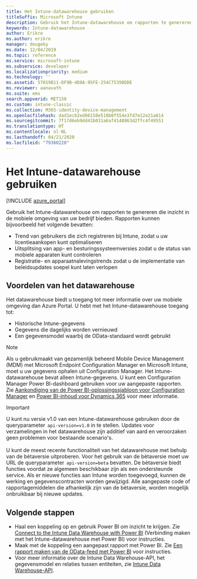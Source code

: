 ```yaml
---
title: Het Intune-datawarehouse gebruiken
titleSuffix: Microsoft Intune
description: Gebruik het Intune-datawarehouse om rapporten te genereren die inzicht in de mobiele omgeving van uw bedrijf bieden.
keywords: Intune-datawarehouse
author: Erikre
ms.author: erikre
manager: dougeby
ms.date: 12/04/2019
ms.topic: reference
ms.service: microsoft-intune
ms.subservice: developer
ms.localizationpriority: medium
ms.technology: ''
ms.assetid: 57019B11-DF9B-4D8A-95FE-254C75398DDE
ms.reviewer: aanavath
ms.suite: ems
search.appverid: MET150
ms.custom: intune-classic
ms.collection: M365-identity-device-management
ms.openlocfilehash: dad1ecb2ed86158e510b0f554e3fd7e12e21a814
ms.sourcegitcommit: 7f17d6eb9dd41b031a6af4148863d2ffc4f49551
ms.translationtype: HT
ms.contentlocale: nl-NL
ms.lasthandoff: 04/21/2020
ms.locfileid: "79360220"
---
```

# <a name="use-the-microsoft-intune-data-warehouse"></a>Het Intune-datawarehouse gebruiken

[!INCLUDE [azure_portal](../includes/azure_portal.md)]

Gebruik het Intune-datawarehouse om rapporten te genereren die inzicht in de mobiele omgeving van uw bedrijf bieden. Rapporten kunnen bijvoorbeeld het volgende bevatten:
- Trend van gebruikers die zich registreren bij Intune, zodat u uw licentieaankopen kunt optimaliseren
- Uitsplitsing van app- en besturingssysteemversies zodat u de status van mobiele apparaten kunt controleren
- Registratie- en apparaatnalevingstrends zodat u de implementatie van beleidsupdates soepel kunt laten verlopen

## <a name="data-warehouse-benefits"></a>Voordelen van het datawarehouse

Het datawarehouse biedt u toegang tot meer informatie over uw mobiele omgeving dan Azure Portal. U hebt met het Intune-datawarehouse toegang tot:

- Historische Intune-gegevens
- Gegevens die dagelijks worden vernieuwd
- Een gegevensmodel waarbij de OData-standaard wordt gebruikt

> [!Note]
> Als u gebruikmaakt van gezamenlijk beheerd Mobile Device Management (MDM) met Microsoft Endpoint Configuration Manager en Microsoft Intune, moet u uw gegevens ophalen uit Configuration Manager. Het Intune-datawarehouse bevat alleen Intune-gegevens. U kunt een Configuration Manager Power BI-dashboard gebruiken voor uw aangepaste rapporten. Zie [Aankondiging van de Power BI-oplossingssjabloon voor Configuration Manager](https://powerbi.microsoft.com/blog/sccm-solution-template) en [Power BI-inhoud voor Dynamics 365](https://docs.microsoft.com/dynamics365/unified-operations/dev-itpro/analytics/power-bi-home-page) voor meer informatie.

> [!Important]  
> U kunt nu versie v1.0 van een Intune-datawarehouse gebruiken door de queryparameter  `api-version=v1.0` in te stellen. Updates voor verzamelingen in het datawarehouse zijn additief van aard en veroorzaken geen problemen voor bestaande scenario's.<br><br>
> U kunt de meest recente functionaliteit van het datawarehouse met behulp van de bètaversie uitproberen. Voor het gebruik van de bètaversie moet uw URL de queryparameter  `api-version=beta` bevatten. De bètaversie biedt functies voordat ze algemeen beschikbaar zijn als een ondersteunde service. Als er nieuwe functies aan Intune worden toegevoegd, kunnen de werking en gegevenscontracten worden gewijzigd. Alle aangepaste code of rapportagemiddelen die afhankelijk zijn van de bètaversie, worden mogelijk onbruikbaar bij nieuwe updates.

## <a name="next-steps"></a>Volgende stappen

- Haal een koppeling op en gebruik Power BI om inzicht te krijgen. Zie [Connect to the Intune Data Warehouse with Power BI](reports-proc-get-a-link-powerbi.md) (Verbinding maken met het Intune-datawarehouse met Power BI) voor instructies.
- Maak met de koppeling een aangepast rapport met Power BI. Zie [Een rapport maken van de OData-feed met Power BI](reports-proc-create-with-odata.md) voor instructies.
- Voor meer informatie over de Intune Data Warehouse-API, het gegevensmodel en relaties tussen entiteiten,<!-- , and an example of creating a custom client to retrieve data,--> zie [Intune Data Warehouse-API](reports-nav-intune-data-warehouse.md).
